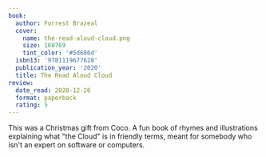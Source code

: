 ```yaml
---
book:
  author: Forrest Brazeal
  cover:
    name: the-read-aloud-cloud.png
    size: 168769
    tint_color: '#5d686d'
  isbn13: '9781119677628'
  publication_year: '2020'
  title: The Read Aloud Cloud
review:
  date_read: 2020-12-26
  format: paperback
  rating: 5
---
```


This was a Christmas gift from Coco.
A fun book of rhymes and illustrations explaining what "the Cloud" is in friendly terms, meant for somebody who isn't an expert on software or computers.